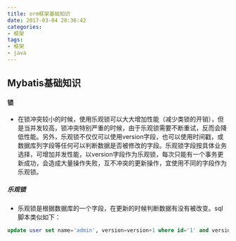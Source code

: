 ```yaml
---
title: orm框架基础知识
date: 2017-03-04 20:36:42
categories:
- 框架
tags:
- 框架
- java
---
```



## Mybatis基础知识

#### 锁

- 在锁冲突较小的时候，使用乐观锁可以大大增加性能（减少类锁的开销），但是当并发较高，锁冲突特别严重的时候，由于乐观锁需要不断重试，反而会降低性能。另外，乐观锁不仅仅可以使用version字段，也可以使用时间戳，或数据库列字段等任何可以判断数据是否被修改的字段。乐观锁字段按具体业务选择，可增加并发性能，以version字段作为乐观锁，每次只能有一个事务更新成功，会造成大量操作失败，互不冲突的更新操作，宜使用不同的字段作为乐观锁。
##### 乐观锁

- 乐观锁是根据数据库的一个字段，在更新的时候判断数据有没有被改变。sql脚本类似如下：
```sql
update user set name='admin', version=version+1 where id='1' and version=1;
```